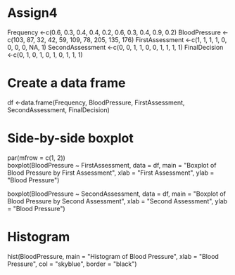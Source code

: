 # Assign4
Frequency <-c(0.6, 0.3, 0.4, 0.4, 0.2, 0.6, 0.3, 0.4, 0.9, 0.2)
BloodPressure <-c(103, 87, 32, 42, 59, 109, 78, 205, 135, 176)
FirstAssessment <-c(1, 1, 1, 1, 0, 0, 0, 0, NA, 1)
SecondAssessment <-c(0, 0, 1, 1, 0, 0, 1, 1, 1, 1)
FinalDecision <-c(0, 1, 0, 1, 0, 1, 0, 1, 1, 1)

# Create a data frame
df <-data.frame(Frequency, BloodPressure, FirstAssessment, SecondAssessment, FinalDecision)

# Side-by-side boxplot
par(mfrow = c(1, 2))  
boxplot(BloodPressure ~ FirstAssessment, data = df, main = "Boxplot of Blood Pressure by First Assessment", xlab = "First Assessment", ylab = "Blood Pressure")

boxplot(BloodPressure ~ SecondAssessment, data = df, main = "Boxplot of Blood Pressure by Second Assessment", xlab = "Second Assessment", ylab = "Blood Pressure")

# Histogram
hist(BloodPressure, main = "Histogram of Blood Pressure", xlab = "Blood Pressure", col = "skyblue", border = "black")

